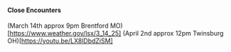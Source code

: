 #### Close Encounters
(March 14th approx 9pm Brentford MO)[https://www.weather.gov/lsx/3_14_25]
(April 2nd approx 12pm Twinsburg OH)[https://youtu.be/LX8lDbdZiSM]